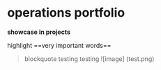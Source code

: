 # operations portfolio
**showcase in projects**

highlight ==very important words==

> blockquote testing testing
![image] (test.png)
